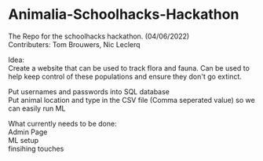 # Animalia-Schoolhacks-Hackathon
The Repo for the schoolhacks hackathon. (04/06/2022) </br>
Contributers: Tom Brouwers, Nic Leclerq </br>

Idea: </br>
Create a website that can be used to track flora and fauna. Can be used to help keep control of these populations and ensure they don't go extinct. </br>



Put usernames and passwords into SQL database </br>
Put animal location and type in the CSV file (Comma seperated value) so we can easily run ML </br>

What currently needs to be done: </br>
Admin Page </br>
ML setup </br>
finsihing touches </br>
